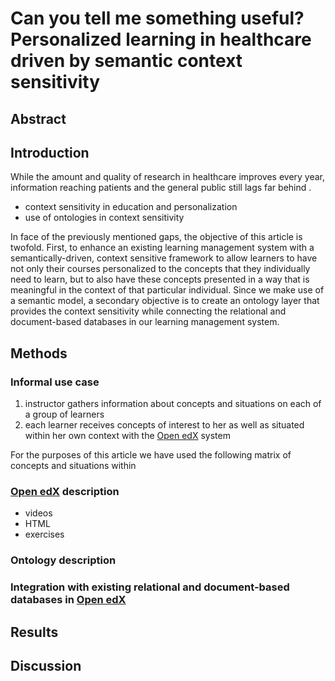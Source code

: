 # Can you tell me something useful? Personalized learning in healthcare driven by semantic context sensitivity


## Abstract



## Introduction

While the amount and quality of research in healthcare improves every year, information reaching patients and the general public still lags far behind <!-- ref -->. 

* context sensitivity in education and personalization
* use of ontologies in context sensitivity

In face of the previously mentioned gaps, the objective of this article is twofold. First, to enhance an existing learning management system with a semantically-driven, context sensitive framework to allow learners to have not only their courses personalized to the concepts that they individually need to learn, but to also have these concepts presented in a way that is meaningful in the context of that particular individual. Since we make use of a semantic model, a secondary objective is to create an ontology layer that provides the context sensitivity while connecting the relational and document-based databases in our learning management system.

## Methods

### Informal use case

1. instructor gathers information about concepts and situations on each of a group of learners
2. each learner receives concepts of interest to her as well as situated within her own context with the [Open edX]() system

For the purposes of this article we have used the following matrix of concepts and situations within 

<!--
situation: healthcare professionals (nurses, physicians, physical therapists) and patients

concepts: post-mastectomy treatment, post-prostatectomy treatment
 -->

<!-- conceitos (selecionado por item bank/lucas): reflexo endireitamento, utilizar motivação do paciente ao invés da epidemiologia/profissional, resumir o que o paciente falou; situações (selecionado por lista): adesão medicação, dieta, exercício; learning resources (videos, exercicios/itens, leituras); https://plus.google.com/hangouts/_/calendar/dmluaWNpdXNtYXJhbkBnbWFpbC5jb20.8jd70169ocma1gpkm5p5i8r32g?authuser=0 add gustavo master (A) conceitos tacitos - expressao corporal -->


### [Open edX]() description

* videos
* HTML
* exercises



### Ontology description


### Integration with existing relational and document-based databases in [Open edX]()

<!-- here to describe the layer on top of the system -->







<!-- 

"1. uma camada de ontologia que seja uma layer em cima de um banco relacional ou de documentos, com os dados sendo passados pro banco de documentos em formato de json-ld. a idéia é que daí seria possível query tudo em um único banco, eliminando a necessidade de uma triple store."

Isso, na verdade a ontologia serve como suporte (porque ela descreve os contextos e domínios), mas seria uma arquitetura que implementa o uso de ontologias (como essa camada intermediária).

"2. os dados em json-ld oferecendo sensibilidade ao contexto, ou seja, orientando como o edx modificaria a apresentação e estrutura do material educacional pra atender as necessidade individuais dos estudantes em relação aos conceitos a serem aprendidos e situações onde esses conceitos sejam aplicados"

Isso, temos que ver melhor ainda quais informações de contexto são relevantes para a adaptação. Com certeza temos o perfil de aluno e curso, mas podemos considerar outras coisas, como questões regionais e de cultura (uma aluna de doutorado do palazzo trabalhou com isso e trabalha com o Seiji (Isabela Gaparini)), mas acho que essas questões podem ser consideradas pra frente. Agora acho que a idéia é "simplificar" o contexto usado e aí depois ir aumentando a complexidade. -->


## Results


## Discussion 